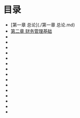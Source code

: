 # 目录

- [第一章 总论](./第一章 总论.md)
- [第二章 财务管理基础](https://github.com/chenlifeng283/zhongJi/raw/master/caiwuguanli/%E7%AC%AC%E4%BA%8C%E7%AB%A0%20%E8%B4%A2%E5%8A%A1%E7%AE%A1%E7%90%86%E5%9F%BA%E7%A1%80.md)
- []()
- []()
- []()
- []()
- []()
- []()
- []()
- []()
- []()
- []()
- []()
- []()
- []()
- []()
- []()
